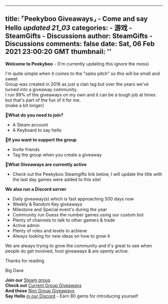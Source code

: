 
---
title: ⌜Peekyboo Giveaways⌟ - Come and say Hello _updated 21_03_
categories: 
    - 游戏
    - SteamGifts - Discussions
author: SteamGifts - Discussions
comments: false
date: Sat, 06 Feb 2021 23:00:20 GMT
thumbnail: ''
---

<div>   
<p><strong>Welcome to Peekyboo</strong>  - (I'm currently updating this ignore the mess)</p>
<p>I'm quite simple when it comes to the "sales pitch" so this will be small and sweet<br>
Group was created in 2016 as just a clan tag but over the years we've turned into a giveaway community.<br>
I run 99% of the giveaways on my own and it can be a tough job at times but that's part of the fun of it for me.<br>
(make a bit longer)</p>
<p>📌<strong>What do you need to join?</strong></p>
<ul>
<li>A Steam account</li>
<li>A Keyboard to say hello</li>
</ul>
<p>📌<strong>If you want to support the group</strong></p>
<ul>
<li>Invite friends</li>
<li>Tag the group when you create a giveaway</li>
</ul>
<p>📌<strong>What Giveaways are currently active</strong></p>
<ul>
<li>Check out the Peekyboo Steamgifts link below, I will update the title with the last day games were added to this site!</li>
</ul>
<p><strong>We also run a Discord server</strong></p>
<ul>
<li>Daily giveaway(s) which is fast approaching 500 days now</li>
<li>Weekly & Random Key giveaways</li>
<li>Milestone and Special event's during the year</li>
<li>Community run Guess the number games using our custom bot</li>
<li>Plenty of channels to talk to other gamers & trade</li>
<li>Active admin</li>
<li>Plenty of roles and levels to achieve</li>
<li>Always looking for new ideas on how to grow it</li>
</ul>
<p>We are always trying to grow the community and it's great to see when people do get involved, host giveaways & are openly active.</p>
<p>Thanks for reading</p>
<p>Big Dave</p>
<p><strong>Join our</strong> <a href="https://steamcommunity.com/groups/peekyboo" rel="nofollow noopener" target="_blank">Steam group</a><br>
<strong>Check out</strong> <a href="https://www.steamgifts.com/group/HbQrY/peekyboo">Current Group Giveaways</a><br>
<strong>And these</strong> <a href="https://www.steamgifts.com/user/BigDave">Non Group Giveaways</a><br>
<strong>Say Hello</strong> <a href="https://discord.gg/BVJH4wE" rel="nofollow noopener" target="_blank">in our Discord</a> - Earn 80 gems for introducing yourself</p>  
</div>
            